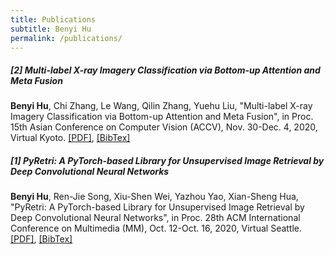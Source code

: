 ```yaml
---
title: Publications
subtitle: Benyi Hu
permalink: /publications/
---
```


##### \[2\] Multi-label X-ray Imagery Classification via Bottom-up Attention and Meta Fusion
**Benyi Hu**, Chi Zhang, Le Wang, Qilin Zhang, Yuehu Liu, "Multi-label X-ray Imagery Classification via Bottom-up Attention and Meta Fusion", in Proc. 15th Asian Conference on Computer Vision (ACCV), Nov. 30-Dec. 4, 2020, Virtual Kyoto. [[PDF]](https://hby96.github.io/_pages/pdfs/Multi-label_X-ray_Imagery_Classification_via_Bottom-up_Attention_and_Meta_Fusion_ACCV2020.pdf?raw=true), [[BibTex]](https://hby96.github.io/_pages/bibtexs/hu2020multi.txt)

##### \[1\] PyRetri: A PyTorch-based Library for Unsupervised Image Retrieval by Deep Convolutional Neural Networks
**Benyi Hu**, Ren-Jie Song, Xiu-Shen Wei, Yazhou Yao, Xian-Sheng Hua, "PyRetri: A PyTorch-based Library for Unsupervised Image Retrieval by Deep Convolutional Neural Networks", in Proc. 28th ACM International Conference on Multimedia (MM), Oct. 12-Oct. 16, 2020, Virtual Seattle. [[PDF]](https://hby96.github.io/_pages/pdfs/https://hby96.github.io/_pages/pdfs/Multi-label_X-ray_Imagery_Classification_via_Bottom-up_Attention_and_Meta_Fusion_ACCV2020.pdf?raw=true), [[BibTex]](https://hby96.github.io/_pages/bibtexs/hu2020pyretri.txt)

